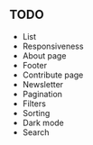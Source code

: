 ## TODO
- List
- Responsiveness
- About page
- Footer
- Contribute page
- Newsletter
- Pagination
- Filters
- Sorting
- Dark mode
- Search